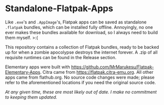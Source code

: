 # Standalone-Flatpak-Apps
Like `.exe`'s and `.AppImage`'s, Flatpak apps can be saved as standalone `.flatpak` bundles, which can be installed fully offline. Annoyingly, no one ever makes these bundles available for download, so I always need to build them myself. >:(

This repository contains a collection of Flatpak bundles, ready to be backed up for when a zombie apocolypse destroys the internet forever. A .zip of all requisite runtimes can be found in the Release section.

Elementary apps were built with https://github.com/MrMarukesu/Flatpak-Elementary-Apps. Citra came from https://flatpak.citra-emu.org. All other apps came from flathub.org. No source code changes were made; please refer to the aforementioned locations if you need the original source code.

*At any given time, these are most likely out of date. I make no commitment to keeping them updated.*
